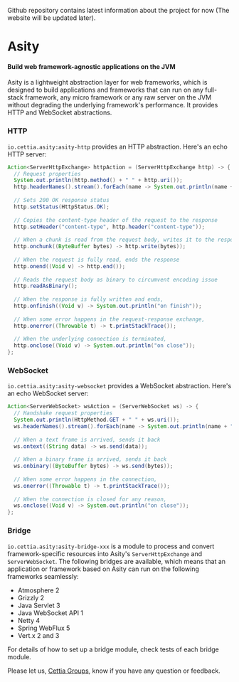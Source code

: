 Github repository contains latest information about the project for now (The website will be updated later).

# Asity
#### Build web framework-agnostic applications on the JVM

Asity is a lightweight abstraction layer for web frameworks, which is designed to build applications and frameworks that can run on any full-stack framework, any micro framework or any raw server on the JVM without degrading the underlying framework's performance. It provides HTTP and WebSocket abstractions.

### HTTP

`io.cettia.asity:asity-http` provides an HTTP abstraction. Here's an echo HTTP server:

```java
Action<ServerHttpExchange> httpAction = (ServerHttpExchange http) -> {
  // Request properties
  System.out.println(http.method() + " " + http.uri());
  http.headerNames().stream().forEach(name -> System.out.println(name + ": " + http.header(name)));
  
  // Sets 200 OK response status
  http.setStatus(HttpStatus.OK);
  
  // Copies the content-type header of the request to the response
  http.setHeader("content-type", http.header("content-type"));
  
  // When a chunk is read from the request body, writes it to the response body
  http.onchunk((ByteBuffer bytes) -> http.write(bytes));
  
  // When the request is fully read, ends the response
  http.onend((Void v) -> http.end());
  
  // Reads the request body as binary to circumvent encoding issue
  http.readAsBinary();
  
  // When the response is fully written and ends,
  http.onfinish((Void v) -> System.out.println("on finish"));
  
  // When some error happens in the request-response exchange,
  http.onerror((Throwable t) -> t.printStackTrace());
  
  // When the underlying connection is terminated,
  http.onclose((Void v) -> System.out.println("on close"));
};
```

### WebSocket

`io.cettia.asity:asity-websocket` provides a WebSocket abstraction. Here's an echo WebSocket server:

```java
Action<ServerWebSocket> wsAction = (ServerWebSocket ws) -> {
  // Handshake request properties
  System.out.println(HttpMethod.GET + " " + ws.uri());
  ws.headerNames().stream().forEach(name -> System.out.println(name + ": " + ws.header(name)));
  
  // When a text frame is arrived, sends it back
  ws.ontext((String data) -> ws.send(data));
  
  // When a binary frame is arrived, sends it back
  ws.onbinary((ByteBuffer bytes) -> ws.send(bytes));
  
  // When some error happens in the connection,
  ws.onerror((Throwable t) -> t.printStackTrace());
  
  // When the connection is closed for any reason,
  ws.onclose((Void v) -> System.out.println("on close"));
};
```

### Bridge

`io.cettia.asity:asity-bridge-xxx` is a module to process and convert framework-specific resources into Asity's `ServerHttpExchange` and `ServerWebSocket`. The following bridges are available, which means that an application or framework based on Asity can run on the following frameworks seamlessly:

* Atmosphere 2
* Grizzly 2
* Java Servlet 3
* Java WebSocket API 1
* Netty 4
* Spring WebFlux 5
* Vert.x 2 and 3

For details of how to set up a bridge module, check tests of each bridge module.

Please let us, [Cettia Groups](http://groups.google.com/group/cettia), know if you have any question or feedback.

